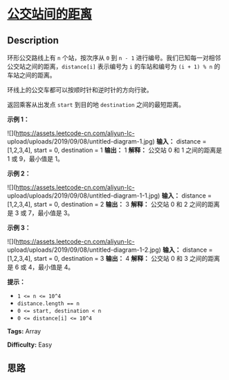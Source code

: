 # [公交站间的距离][title]

## Description

环形公交路线上有 `n` 个站，按次序从 `0` 到 `n - 1` 进行编号。我们已知每一对相邻公交站之间的距离，`distance[i]` 表示编号为
`i` 的车站和编号为 `(i + 1) % n` 的车站之间的距离。

环线上的公交车都可以按顺时针和逆时针的方向行驶。

返回乘客从出发点 `start` 到目的地 `destination` 之间的最短距离。



**示例 1：**

![](https://assets.leetcode-cn.com/aliyun-lc-
upload/uploads/2019/09/08/untitled-diagram-1.jpg)
            **输入：** distance = [1,2,3,4], start = 0, destination = 1    **输出：** 1    **解释：** 公交站 0 和 1 之间的距离是 1 或 9，最小值是 1。



**示例 2：**

![](https://assets.leetcode-cn.com/aliyun-lc-
upload/uploads/2019/09/08/untitled-diagram-1-1.jpg)
            **输入：** distance = [1,2,3,4], start = 0, destination = 2    **输出：** 3    **解释：** 公交站 0 和 2 之间的距离是 3 或 7，最小值是 3。    



**示例 3：**

![](https://assets.leetcode-cn.com/aliyun-lc-
upload/uploads/2019/09/08/untitled-diagram-1-2.jpg)
            **输入：** distance = [1,2,3,4], start = 0, destination = 3    **输出：** 4    **解释：** 公交站 0 和 3 之间的距离是 6 或 4，最小值是 4。    



**提示：**

  * `1 <= n <= 10^4`
  * `distance.length == n`
  * `0 <= start, destination < n`
  * `0 <= distance[i] <= 10^4`


**Tags:** Array

**Difficulty:** Easy

## 思路

[title]: https://leetcode-cn.com/problems/distance-between-bus-stops
